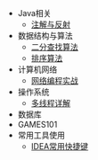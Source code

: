- Java相关
  -  [注解与反射](./docs/注解和反射/注解和反射.md)
- 数据结构与算法
  - [二分查找算法](./docs/算法/二分查找算法/二分查找.md)
  - [排序算法](./docs/算法/排序算法/排序算法.md)
- 计算机网络
  -  [网络编程实战](./docs/网络编程实战/网络编程实战.md)
- 操作系统
  -  [多线程详解](./docs/多线程详解/多线程详解.md)
- 数据库
- GAMES101
- 常用工具使用
  -  [IDEA常用快捷键](./docs/IDEA常用快捷键.md)

